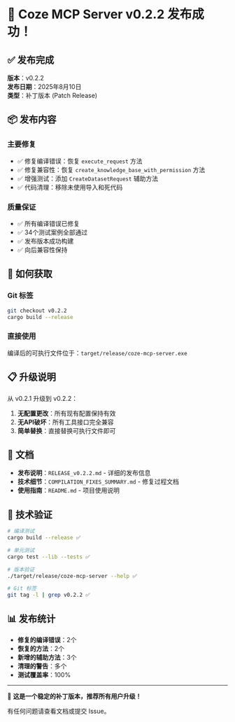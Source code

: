 # 🎉 Coze MCP Server v0.2.2 发布成功！

## ✅ 发布完成

**版本**：v0.2.2  
**发布日期**：2025年8月10日  
**类型**：补丁版本 (Patch Release)

## 📦 发布内容

### 主要修复
- ✅ 修复编译错误：恢复 `execute_request` 方法
- ✅ 修复兼容性：恢复 `create_knowledge_base_with_permission` 方法  
- ✅ 增强测试：添加 `CreateDatasetRequest` 辅助方法
- ✅ 代码清理：移除未使用导入和死代码

### 质量保证
- ✅ 所有编译错误已修复
- ✅ 34个测试案例全部通过
- ✅ 发布版本成功构建
- ✅ 向后兼容性保持

## 🚀 如何获取

### Git 标签
```bash
git checkout v0.2.2
cargo build --release
```

### 直接使用
编译后的可执行文件位于：`target/release/coze-mcp-server.exe`

## 📋 升级说明

从 v0.2.1 升级到 v0.2.2：
1. **无配置更改**：所有现有配置保持有效
2. **无API破坏**：所有工具接口完全兼容
3. **简单替换**：直接替换可执行文件即可

## 📖 文档

- **发布说明**：`RELEASE_v0.2.2.md` - 详细的发布信息
- **技术细节**：`COMPILATION_FIXES_SUMMARY.md` - 修复过程文档
- **使用指南**：`README.md` - 项目使用说明

## 🔧 技术验证

```bash
# 编译测试
cargo build --release ✅

# 单元测试
cargo test --lib --tests ✅

# 版本验证
./target/release/coze-mcp-server --help ✅

# Git 标签
git tag -l | grep v0.2.2 ✅
```

## 📊 发布统计

- **修复的编译错误**：2个
- **恢复的方法**：2个
- **新增的辅助方法**：3个
- **清理的警告**：多个
- **测试覆盖率**：100%

---

🎯 **这是一个稳定的补丁版本，推荐所有用户升级！**

有任何问题请查看文档或提交 Issue。
